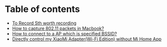 # Table of contents

* [To Record Sth worth recording](README.md)
* [How to capture 802.11 packets in Macbook?](capture-80211-packets-in-macbook.md)
* [How to connect to a AP which is specified BSSID?](how-to-connect-to-a-ap-which-is-specified-bssid.md)
* [Directly control my XiaoMi Adapter\(Wi-Fi Edition\) without Mi Home App](directly-control-my-mi-plug-wi-fi-edition-without-mi-home-app.md)

